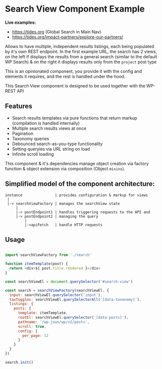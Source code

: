# Search View Component Example

**Live examples:**

- https://tides.org (Global Search in Main Nav)
- https://tides.org/impact-partners/explore-our-partners/

Allows to have multiple, independent results listings, each being populated
by it's own REST endpoint. In the first example URL, the search has 2 views, on
the left if displays the results from a general search (similar to the
default WP Search) & on the right it displays results only from the
`project` post type

This is an opinionated component, you provide it with the config and elements
it requires, and the rest is handled under the hood.

This Search View component is designed to be used together with the WP-REST API

## Features

- Search results templates via pure functions that return markup
  (compilation is handled internally)
- Multiple search results views at once
- Pagination
- Taxonomy queries
- Debounced search-as-you-type functionality
- Setting queryies via URL string on load
- Infinite scroll loading

This component & it's dependencies manage object creation via factory
function & object extension via composition (Object `mixins`).

## Simplified model of the component architecture:

```
instance               | provides configuration & markup for views
 |
 |-> searchViewFactory | manages the searchView state
     |
     |-> postEndpoint1 | handles triggering requests to the API and
     |-> postEndpoint2 | managing the query
         |
         |->apiFetch   | handle HTTP requests
```

## Usage

```javascript

import searchViewFactory from './search'

function itemTemplate(post) {
  return <div>${ post.title.rendered }</div>
}

const searchViewEl = document.querySelector('#search-view')

const search = searchViewFactory(searchViewEl, {
  input: searchViewEl.querySelector('input'),
  taxToggles: searchViewEl.querySelectorAll('[data-taxonomy]'),
  listings: {
    posts: {
      template: itemTemplate,
      rootEl: searchViewEl.querySelector('[data-posts]'),
      pathname: '/wp-json/wp/v2/posts',
      scroll: true,
      config: {
        per_page: 12
      }
    }
  }
})

search.init()

```
